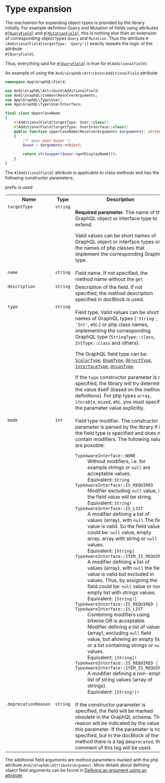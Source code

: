 # Type expansion

The mechanism for expanding object types is provided by the library initially. For example definition
Query and Mutation of fields using attributes [`#[QueryField]`](query-filed.md№query-field-via-attribute) and
[`#[MutationField]`](mutation-field.md№mutation-field-via-attribute), this is nothing else than an extension of
corresponding object types `Query` and `Mutation`. Thus the attribute
`#[AdditionalField(targetType: 'Query')]` exactly repeats the logic of the attribute<br />
`#[QueryField]`.

Thus, everything said for [`#[QueryField]`](query-filed.md#query-field-via-attribute) is true
for `#[AdditionalField]`.

An example of using the `Andi\GraphQL\Attribute\AdditionalField` attribute:

```php
namespace App\GraphQL\Field;

use Andi\GraphQL\Attribute\AdditionalField;
use Andi\GraphQL\Common\ResolverArguments;
use App\GraphQL\Type\User;
use App\GraphQL\Type\UserInterface;

final class UpperCaseName
{
    #[AdditionalField(targetType: User::class)]
    #[AdditionalField(targetType: UserInterface::class)]
    public function upperCaseName(ResolverArguments $arguments): string
    {
        /** @var User $user */
        $user = $arguments->object;

        return strtoupper($user->getDisplayName());
    }
}
```

The `#[AdditionalField]` attribute is applicable to class methods and has the following constructor parameters:

<table>
    <tr>
        <th>Name</th>
        <th>Type</th>
        <th>Description</th>
    </tr>
    <tr>
        <td valign="top"><code>targetType</code></td>
        <td valign="top"><code>string</code></td>
        <td valign="top">
            <p>
                <b>Required parameter</b>. The name of the GraphQL object or interface type to extend.
            </p>
            <p>
                Valid values ​​can be short names of GraphQL object or interface types
                or the names of php classes that implement the corresponding GraphQL type.
            </p>
    </tr>
    <tr>
        <td valign="top"><code>name</code></td>
        <td valign="top"><code>string</code></td>
        <td valign="top">Field name. If not specified, the method name without the <code>get</code></td> prefix is ​​used
    </tr>
    <tr>
        <td valign="top"><code>description</code></td>
        <td valign="top"><code>string</code></td>
        <td valign="top">Description of the field. If not specified, the method description specified in docBlock is used.</td>
    </tr>
    <tr>
        <td valign="top"><code>type</code></td>
        <td valign="top"><code>string</code></td>
        <td valign="top">
            <p>
                Field type. Valid values ​​can be short names of GraphQL types
                (<code>'String'</code>, <code>'Int'</code>, etc.) or php class names,
                implementing the corresponding GraphQL type
                (<code>StringType::class</code>, <code>IntType::class</code> and others).
            </p>
            <p>
                The GraphQL field type can be: <a href="scalar-type.md"><code>ScalarType</code></a>,
                <a href="enum-type.md"><code>EnumType</code></a>,
                <a href="object-type.md"><code>ObjectType</code></a>,
                <a href="interface-type.md"><code>InterfaceType</code></a>,
                <a href="union-type.md"><code>UnionType</code></a>.
            </p>
            <p>
                If the <code>type</code> constructor parameter is not specified, the library will try
                determine the value itself (based on the method definitions).
                For php types <code>array</code>, <code>iterable</code>, <code>mixed</code>, etc.
                you must specify the parameter value explicitly.
            </p>
        </td>
    </tr>
    <tr>
        <td valign="top"><code>mode</code></td>
        <td valign="top"><code>int</code></td>
        <td valign="top">
            Field type modifier. The constructor parameter is parsed by the library if
            if the field type is specified and does not contain modifiers. The following values ​​are possible:
            <dl>
                <dt><code>TypeAwareInterface::NONE</code></dt>
                <dd>
                    Without modifiers, i.e. for example strings or <code>null</code> are acceptable
                    values.<br />
                    Equivalent: <code>String</code>
                </dd>
                <dt><code>TypeAwareInterface::IS_REQUIRED</code></dt>
                <dd>
                    Modifier excluding <code>null</code> value, i.e. the field value will be
                    string.<br />
                    Equivalent: <code>String!</code>
                </dd>
                <dt><code>TypeAwareInterface::IS_LIST</code></dt>
                <dd>
                    A modifier defining a list of values ​​(array), with <code>null</code>
                    The field value is valid. So the field value could be:
                    <code>null</code> value, empty array, array with string or
                    <code>null</code> values.<br />
                    Equivalent: <code>[String]</code>
                </dd>
                <dt><code>TypeAwareInterface::ITEM_IS_REQUIRED</code></dt>
                <dd>
                    A modifier defining a list of values ​​(array), with <code>null</code>
                    the field value is valid but excluded in values. Thus, by assigning the field
                    could be: <code>null</code> value or non-empty list with strings
                    values.<br />
                    Equivalent: <code>[String!]</code>
                </dd>
                <dt><code>TypeAwareInterface::IS_REQUIRED | TypeAwareInterface::IS_LIST</code></dt>
                <dd>
                    Combining modifiers using bitwise OR is acceptable.<br />
                    Modifier defining a list of values ​​(array), excluding <code>null</code>
                    field value, but allowing an empty list or a list containing strings or
                    <code>null</code> values.<br />
                    Equivalent: <code>[String]!</code>
                </dd>
                <dt><code>TypeAwareInterface::IS_REQUIRED | TypeAwareInterface::ITEM_IS_REQUIRED</code></dt>
                <dd>
                    A modifier defining a non-empty list of string values ​​(array of strings).<br />
                    Equivalent: <code>[String!]!</code>
                </dd>
            </dl>
        </td>
    </tr>
    <tr>
        <td valign="top"><code>deprecationReason</code></td>
        <td valign="top"><code>string</code></td>
        <td valign="top">
            If the constructor parameter is specified, the field will be marked obsolete in the GraphQL schema.
            The reason will be indicated by the value of this parameter. If the parameter is not specified, but
            in the docBlock of the method there is a tag <code>@deprecated</code>, the comment of this tag will be used.
        </td>
    </tr>
</table>

The additional field arguments are method parameters marked with the php attribute
`Andi\GraphQL\Attribute\Argument`. More details about defining object field arguments can be found in
[Defining an argument using an attribute](argument.md#argument-via-attribute).
